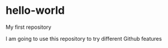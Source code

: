 # hello-world
My first repository

I am going to use this repository to try different Github features
